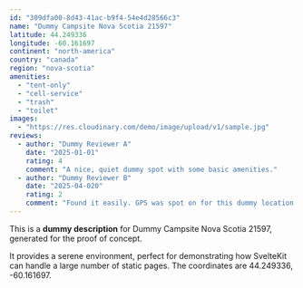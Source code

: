 ```yaml
---
id: "309dfa00-8d43-41ac-b9f4-54e4d28566c3"
name: "Dummy Campsite Nova Scotia 21597"
latitude: 44.249336
longitude: -60.161697
continent: "north-america"
country: "canada"
region: "nova-scotia"
amenities:
  - "tent-only"
  - "cell-service"
  - "trash"
  - "toilet"
images:
  - "https://res.cloudinary.com/demo/image/upload/v1/sample.jpg"
reviews:
  - author: "Dummy Reviewer A"
    date: "2025-01-01"
    rating: 4
    comment: "A nice, quiet dummy spot with some basic amenities."
  - author: "Dummy Reviewer B"
    date: "2025-04-020"
    rating: 2
    comment: "Found it easily. GPS was spot on for this dummy location."
---
```


This is a **dummy description** for Dummy Campsite Nova Scotia 21597, generated for the proof of concept.

It provides a serene environment, perfect for demonstrating how SvelteKit can handle a large number of static pages. The coordinates are 44.249336, -60.161697.
